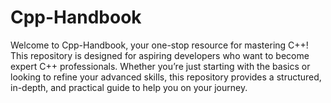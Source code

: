 # Cpp-Handbook
Welcome to Cpp-Handbook, your one-stop resource for mastering C++! This repository is designed for aspiring developers who want to become expert C++ professionals. Whether you’re just starting with the basics or looking to refine your advanced skills, this repository provides a structured, in-depth, and practical guide to help you on your journey.
